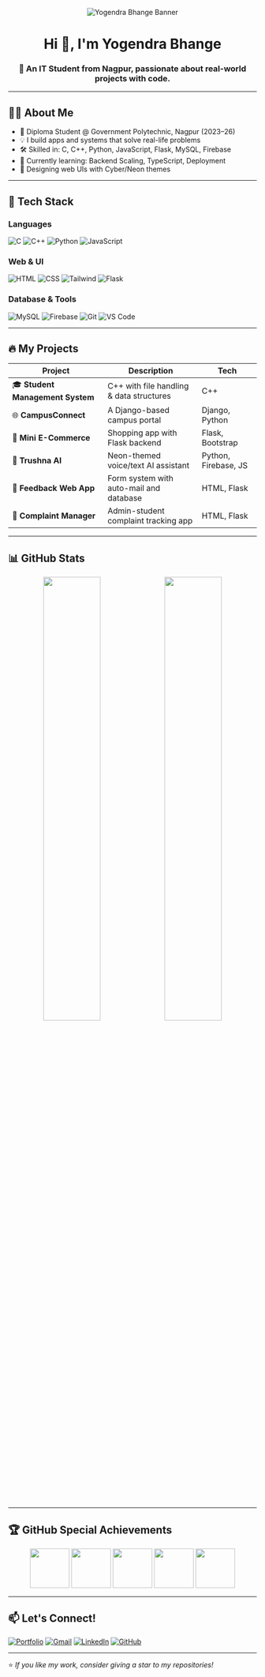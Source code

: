 <!-- Banner -->
<p align="center">
  <img src="<!-- YOUR BANNER LINK HERE -->" alt="Yogendra Bhange Banner" />
</p>

<h1 align="center">Hi 👋, I'm Yogendra Bhange</h1>
<h3 align="center">🚀 An IT Student from Nagpur, passionate about real-world projects with code.</h3>

---

## 👨‍💻 About Me
- 🏫 Diploma Student @ Government Polytechnic, Nagpur (2023–26)  
- 💡 I build apps and systems that solve real-life problems  
- 🛠️ Skilled in: C, C++, Python, JavaScript, Flask, MySQL, Firebase  
- 🧠 Currently learning: Backend Scaling, TypeScript, Deployment  
- 🎨 Designing web UIs with Cyber/Neon themes  

---

## 🧰 Tech Stack
### Languages
![C](https://img.shields.io/badge/C-blue?style=for-the-badge&logo=c&logoColor=white)
![C++](https://img.shields.io/badge/C++-blue?style=for-the-badge&logo=c%2B%2B&logoColor=white)
![Python](https://img.shields.io/badge/Python-yellow?style=for-the-badge&logo=python&logoColor=black)
![JavaScript](https://img.shields.io/badge/JS-F7DF1E?style=for-the-badge&logo=javascript&logoColor=black)

### Web & UI
![HTML](https://img.shields.io/badge/HTML-E34F26?style=for-the-badge&logo=html5&logoColor=white)
![CSS](https://img.shields.io/badge/CSS-1572B6?style=for-the-badge&logo=css3&logoColor=white)
![Tailwind](https://img.shields.io/badge/Tailwind-06B6D4?style=for-the-badge&logo=tailwindcss&logoColor=white)
![Flask](https://img.shields.io/badge/Flask-000?style=for-the-badge&logo=flask)

### Database & Tools
![MySQL](https://img.shields.io/badge/MySQL-00758F?style=for-the-badge&logo=mysql)
![Firebase](https://img.shields.io/badge/Firebase-FFCA28?style=for-the-badge&logo=firebase&logoColor=black)
![Git](https://img.shields.io/badge/Git-F05032?style=for-the-badge&logo=git&logoColor=white)
![VS Code](https://img.shields.io/badge/VS%20Code-007ACC?style=for-the-badge&logo=visual-studio-code)

---

## 🔥 My Projects
| Project | Description | Tech |
|--------|-------------|------|
| 🎓 **Student Management System** | C++ with file handling & data structures | C++ |
| 🌐 **CampusConnect** | A Django-based campus portal | Django, Python |
| 🛒 **Mini E-Commerce** | Shopping app with Flask backend | Flask, Bootstrap |
| 🧠 **Trushna AI** | Neon-themed voice/text AI assistant | Python, Firebase, JS |
| 🧾 **Feedback Web App** | Form system with auto-mail and database | HTML, Flask |
| 🐞 **Complaint Manager** | Admin-student complaint tracking app | HTML, Flask |

---

## 📊 GitHub Stats
<p align="center">
  <img src="https://github-readme-stats.vercel.app/api?username=yogendra-27-bhange&show_icons=true&theme=radical" width="48%" />
  <img src="https://github-readme-streak-stats.herokuapp.com?user=yogendra-27-bhange&theme=radical" width="48%" />
</p>

---

## 🏆 GitHub Special Achievements

<p align="center">
  <img src="https://github.githubassets.com/images/modules/profile/achievements/pull-shark-default.png" height="80" />
  <img src="https://github.githubassets.com/images/modules/profile/achievements/yolo-default.png" height="80" />
  <img src="https://github.githubassets.com/images/modules/profile/achievements/pair-extraordinaire-default.png" height="80" />
  <img src="https://github.githubassets.com/images/modules/profile/achievements/quickdraw-default.png" height="80" />
  <img src="https://github.githubassets.com/images/modules/profile/achievements/galaxy-brain-default.png" height="80" />
</p>

---

## 📫 Let's Connect!
[![Portfolio](https://img.shields.io/badge/Portfolio-000?style=for-the-badge&logo=vercel&logoColor=white)](https://yyogendra-portfolio.netlify.app/)
[![Gmail](https://img.shields.io/badge/Gmail-EA4335?style=for-the-badge&logo=gmail&logoColor=white)](mailto:yogendrabhange@gmail.com)
[![LinkedIn](https://img.shields.io/badge/LinkedIn-0077B5?style=for-the-badge&logo=linkedin)](https://www.linkedin.com/in/yogendra-bhange)
[![GitHub](https://img.shields.io/badge/GitHub-100000?style=for-the-badge&logo=github&logoColor=white)](https://github.com/yogendra-27-bhange)

---

⭐ _If you like my work, consider giving a star to my repositories!_

